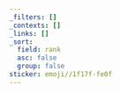 ```yaml
---
_filters: []
_contexts: []
_links: []
_sort:
  field: rank
  asc: false
  group: false
sticker: emoji//1f17f-fe0f
---
```

